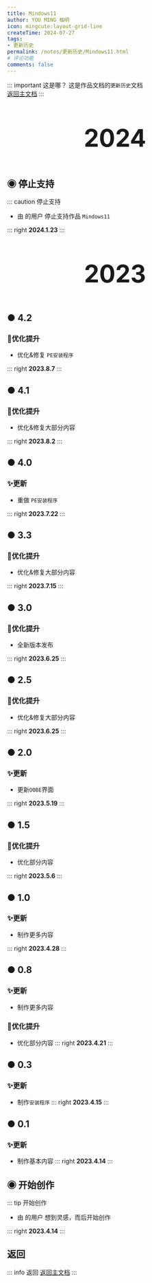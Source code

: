 ```yaml
---
title: Mindows11
author: YOU MING 柚明
icon: mingcute:layout-grid-line
createTime: 2024-07-27
tags:
- 更新历史
permalink: /notes/更新历史/Mindows11.html
# 评论功能
comments: false
---
```


::: important 这是哪？
这是作品文档的`更新历史`文档  
[返回主文档](/notes/Mindows11.html)
:::

<div style="text-align: center; ">
    <p style="font-size: 56px; font-weight: 650; margin-top: 60px">2024</p>
</div>


## ◉ 停止支持
::: caution 停止支持
- 由 <Badge text="Youming 工作室" type="tip" /> 的用户 <Badge text="柚明" type="tip" /> 停止支持作品 `Mindows11`

::: right
**2024.1.23**
:::


<div style="text-align: center; ">
    <p style="font-size: 56px; font-weight: 650; margin-top: 60px">2023</p>
</div>


## ● 4.2 <Badge text="正式版" type="tip" />
### 🚀优化提升

- 优化&修复 `PE安装程序`

::: right
**2023.8.7**
:::


## ● 4.1 <Badge text="正式版" type="tip" />
### 🚀优化提升

- 优化&修复大部分内容

::: right
**2023.8.2**
:::


## ● 4.0 <Badge text="正式版" type="tip" />
### ✨更新

- 重做 `PE安装程序`

::: right
**2023.7.22**
:::


## ● 3.3 <Badge text="正式版" type="tip" />
### 🚀优化提升

- 优化&修复大部分内容

::: right
**2023.7.15**
:::


## ● 3.0 <Badge text="正式版" type="tip" />
### 🚀优化提升

- 全新版本发布

::: right
**2023.6.25**
:::


## ● 2.5 <Badge text="正式版" type="tip" />
### 🚀优化提升

- 优化&修复大部分内容

::: right
**2023.6.25**
:::


## ● 2.0 <Badge text="正式版" type="tip" />
### ✨更新

- 更新`OOBE`界面

::: right
**2023.5.19**
:::


## ● 1.5 <Badge text="正式版" type="tip" />
### 🚀优化提升

- 优化部分内容

::: right
**2023.5.6**
:::


## ● 1.0 <Badge text="内测版" type="danger" />
### ✨更新

- 制作更多内容

::: right
**2023.4.28**
:::


## ● 0.8 <Badge text="内测版" type="danger" />
### ✨更新

- 制作更多内容

### 🚀优化提升

- 优化部分内容
::: right
**2023.4.21**
:::


## ● 0.3 <Badge text="内测版" type="danger" />
### ✨更新

- 制作`安装程序`
::: right
**2023.4.15**
:::


## ● 0.1 <Badge text="内测版" type="danger" />
### ✨更新

- 制作基本内容
::: right
**2023.4.14**
:::


## ◉ 开始创作
::: tip 开始创作
- 由 <Badge text="Youming 工作室" type="tip" /> 的用户 <Badge text="柚明" type="tip" /> 想到灵感，而后开始创作

::: right
**2023.4.14**
:::


## <Icon name="mingcute:back-line" color="currentColor" /> 返回
::: info 返回
[返回主文档](/notes/MC-鼠标指针.html)
:::